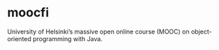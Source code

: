 # moocfi
University of Helsinki’s massive open online course (MOOC) on object-oriented programming with Java.
